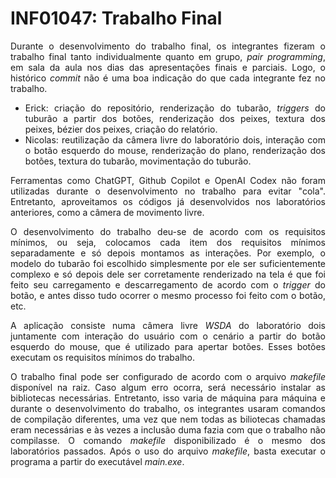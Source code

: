 # INF01047: Trabalho Final

<p align="justify">
    Durante o desenvolvimento do trabalho final, os integrantes fizeram o trabalho final tanto individualmente quanto em grupo, <i>pair programming</i>, em sala da aula nos dias das apresentações finais e parciais. Logo, o histórico <i>commit</i> não é uma boa indicação do que cada integrante fez no trabalho.
</p>

<div align="justify">
    <ul>
        <li>
            Erick: criação do repositório, renderização do tubarão, <i>triggers</i> do tuburão a partir dos botões,
            renderização dos peixes, textura dos peixes, bézier dos peixes, criação do relatório.
        </li>
        <li>
            Nicolas: reutilização da câmera livre do laboratório dois, interação com o botão esquerdo do mouse, renderização do plano, renderização dos botões, textura do tubarão, movimentação do tuburão.
        </li>
    </ul>
</div>

<p align="justify">
    Ferramentas como ChatGPT, Github Copilot e OpenAI Codex não foram utilizadas durante o desenvolvimento no trabalho para evitar "cola". Entretanto, aproveitamos os códigos já desenvolvidos nos laboratórios anteriores, como a câmera de movimento livre.
</p>

<p align="justify">
    O desenvolvimento do trabalho deu-se de acordo com os requisitos mínimos, ou seja, colocamos cada item dos requisitos mínimos separadamente e só depois montamos as interações. Por exemplo, o modelo do tubarão foi escolhido simplesmente por ele ser suficientemente complexo e só depois dele ser corretamente renderizado na tela é que foi feito seu carregamento e descarregamento de acordo com o <i>trigger</i> do botão, e antes disso tudo ocorrer o mesmo processo foi feito com o botão, etc. 
</p>

<p align="justify">
    A aplicação consiste numa câmera livre <i>WSDA</i> do laboratório dois juntamente com interação do usuário com o cenário a partir do botão esquerdo do mouse, que é utilizado para apertar botões. Esses botões executam os requisitos mínimos do trabalho.
</p>

<p align="justify">
    O trabalho final pode ser configurado de acordo com o arquivo <i>makefile</i> disponível na raiz. Caso algum erro ocorra, será necessário instalar as bibliotecas necessárias. Entretanto, isso varia de máquina para máquina e durante o desenvolvimento do trabalho, os integrantes usaram comandos de compilação diferentes, uma vez que nem todas as biliotecas chamadas eram necessárias e às vezes a inclusão duma fazia com que o trabalho não compilasse. O comando <i>makefile</i> disponibilizado é o mesmo dos laboratórios passados. Após o uso do arquivo <i>makefile</i>, basta executar o programa a partir do executável <i>main.exe</i>.
</p>
